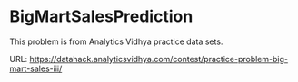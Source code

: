 # BigMartSalesPrediction
This problem is from Analytics Vidhya practice data sets.

URL: https://datahack.analyticsvidhya.com/contest/practice-problem-big-mart-sales-iii/
